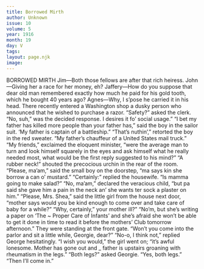```yaml
---
title: Borrowed Mirth
author: Unknown
issue: 10
volume: 5
year: 1916
month: 19
day: V
tags:
layout: page.njk
image:
---
```

BORROWED MIRTH       Jim—Both those fellows are after that rich heiress.    John—Giving her a race for her money, eh?      Jaffery—How do you suppose that dear old man remembered exactly how much he paid for his gold tooth, which he bought 40 years ago?    Agnes—Why, I s’pose he carried it in his head.       There recently entered a Washington shop a dusky person who announced that he wished to purchase a razor.    “Safety?” asked the clerk.    “No, suh,” was the decided response. I desires it fo’ social usage.”        “I bet my father has killed more people than your father has,” said the boy in the sailor suit. ‘My father is captain of a battleship.”    “That’s nuthin’,” retorted the boy in the red sweater. “My father’s chauffeur of a United States mail truck.”       “My friends,” exclaimed the eloquent minister, “were the average man to turn and look himself squarely in the eyes and ask himself what he really needed most, what would be the first reply suggested to his mind?”    “A rubber neck!” shouted the precocious urchin in the rear of the room.       “Please, ma’am,” said the small boy on the doorstep, “ma says kin she borrow a can o’ mustard.”    “Certainly:” replied the housewife. “Is mamma going to make salad?”    “No, ma’am,” declared the veracious child,    “but pa said she gave him a pain in the neck an’ she wants ter sock a plaster on him.”      “Please, Mrs. Shea,” said the little girl from the house next door, “mother says would you be kind enough to come over and take care of baby for a while?”    “Why, certainly,” your mother ill?”    “No’m, but she’s writing a paper on ‘The ~ Proper Care of Infants’ and she’s afraid she won’t be able to get it done in time to read it before the mothers’ Club tomorrow afternoon.”      They were standing at the front gate.    “Won’t you come into the parlor and sit a little while, Georgie, dear?”    “No-o, I think not,” replied George hesitatingly.       “I wish you would,” the girl went on; “it’s awful lonesome. Mother has gone out and _ father is upstairs groaning with rheumatism in the legs.”    “Both legs?” asked Georgie.    “Yes, both legs.”    “Then I’ll come in.” 


